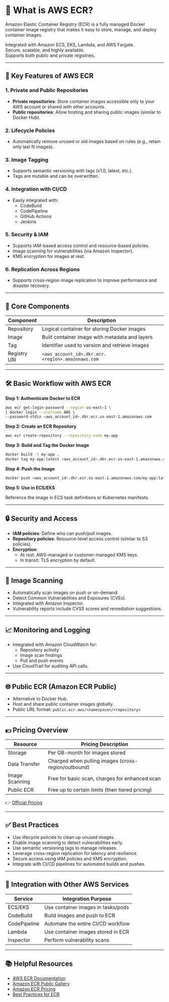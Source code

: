 
# 📘 What is AWS ECR?

Amazon Elastic Container Registry (ECR) is a fully managed Docker container image registry that makes it easy to store, manage, and deploy container images.

Integrated with Amazon ECS, EKS, Lambda, and AWS Fargate.  
Secure, scalable, and highly available.  
Supports both public and private registries.

---

## 🎯 Key Features of AWS ECR

### 1. Private and Public Repositories
- **Private repositories**: Store container images accessible only to your AWS account or shared with other accounts.
- **Public repositories**: Allow hosting and sharing public images (similar to Docker Hub).

### 2. Lifecycle Policies
- Automatically remove unused or old images based on rules (e.g., retain only last N images).

### 3. Image Tagging
- Supports semantic versioning with tags (v1.0, latest, etc.).
- Tags are mutable and can be overwritten.

### 4. Integration with CI/CD
- Easily integrated with:
  - CodeBuild
  - CodePipeline
  - GitHub Actions
  - Jenkins

### 5. Security & IAM
- Supports IAM-based access control and resource-based policies.
- Image scanning for vulnerabilities (via Amazon Inspector).
- KMS encryption for images at rest.

### 6. Replication Across Regions
- Supports cross-region image replication to improve performance and disaster recovery.

---

## 🧱 Core Components

| Component     | Description                                                    |
|---------------|----------------------------------------------------------------|
| Repository     | Logical container for storing Docker images                   |
| Image          | Built container image with metadata and layers                |
| Tag            | Identifier used to version and retrieve images                |
| Registry URI   | `<aws_account_id>.dkr.ecr.<region>.amazonaws.com`             |

---

## 🛠️ Basic Workflow with AWS ECR

**Step 1: Authenticate Docker to ECR**
```bash
aws ecr get-login-password --region us-east-1 \
| docker login --username AWS \
--password-stdin <aws_account_id>.dkr.ecr.us-east-1.amazonaws.com
```

**Step 2: Create an ECR Repository**
```bash
aws ecr create-repository --repository-name my-app
```

**Step 3: Build and Tag the Docker Image**
```bash
docker build -t my-app .
docker tag my-app:latest <aws_account_id>.dkr.ecr.us-east-1.amazonaws.com/my-app:latest
```

**Step 4: Push the Image**
```bash
docker push <aws_account_id>.dkr.ecr.us-east-1.amazonaws.com/my-app:latest
```

**Step 5: Use in ECS/EKS**

Reference the image in ECS task definitions or Kubernetes manifests.

---

## 🔒 Security and Access

- **IAM policies**: Define who can push/pull images.
- **Repository policies**: Resource-level access control (similar to S3 policies).
- **Encryption**:
  - At rest: AWS-managed or customer-managed KMS keys.
  - In transit: TLS encryption by default.

---

## 🧪 Image Scanning

- Automatically scan images on push or on-demand.
- Detect Common Vulnerabilities and Exposures (CVEs).
- Integrated with Amazon Inspector.
- Vulnerability reports include CVSS scores and remediation suggestions.

---

## 📈 Monitoring and Logging

- Integrated with Amazon CloudWatch for:
  - Repository activity
  - Image scan findings
  - Pull and push events
- Use CloudTrail for auditing API calls.

---

## 🌐 Public ECR (Amazon ECR Public)

- Alternative to Docker Hub.
- Host and share public container images globally.
- Public URL format: `public.ecr.aws/<namespace>/<repository>`

---

## 💵 Pricing Overview

| Resource        | Pricing Description                                     |
|-----------------|----------------------------------------------------------|
| Storage         | Per GB-month for images stored                          |
| Data Transfer   | Charged when pulling images (cross-region/outbound)     |
| Image Scanning  | Free for basic scan, charges for enhanced scan          |
| Public ECR      | Free up to certain limits (then tiered pricing)         |

👉 [Official Pricing](https://aws.amazon.com/ecr/pricing)

---

## ✅ Best Practices

- Use lifecycle policies to clean up unused images.
- Enable image scanning to detect vulnerabilities early.
- Use semantic versioning tags to manage releases.
- Leverage cross-region replication for latency and resilience.
- Secure access using IAM policies and KMS encryption.
- Integrate with CI/CD pipelines for automated builds and pushes.

---

## 🔗 Integration with Other AWS Services

| Service       | Integration Purpose                             |
|---------------|--------------------------------------------------|
| ECS/EKS       | Use container images in tasks/pods              |
| CodeBuild     | Build images and push to ECR                    |
| CodePipeline  | Automate the entire CI/CD workflow              |
| Lambda        | Use container images stored in ECR              |
| Inspector     | Perform vulnerability scans                     |

---

## 📚 Helpful Resources

- [AWS ECR Documentation](https://docs.aws.amazon.com/AmazonECR/latest/userguide/what-is-ecr.html)
- [Amazon ECR Public Gallery](https://gallery.ecr.aws/)
- [Amazon ECR Pricing](https://aws.amazon.com/ecr/pricing)
- [Best Practices for ECR](https://docs.aws.amazon.com/AmazonECR/latest/userguide/best-practices.html)
